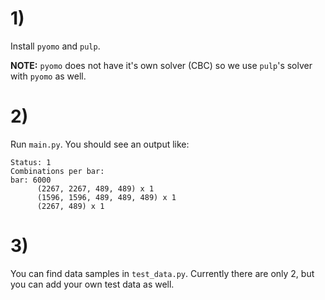 # 1)

Install `pyomo` and `pulp`.

**NOTE:** `pyomo` does not have it's own solver (CBC) so we use `pulp`'s solver with `pyomo` as well.

# 2)

Run `main.py`. You should see an output like:

```
Status: 1
Combinations per bar:
bar: 6000
      (2267, 2267, 489, 489) x 1
      (1596, 1596, 489, 489, 489) x 1
      (2267, 489) x 1
```

# 3)

You can find data samples in `test_data.py`. Currently there are only 2, but you can add your own test data as well.
